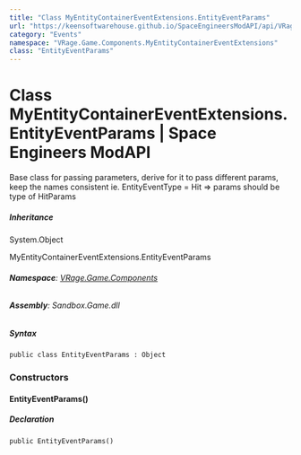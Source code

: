 ```yaml
---
title: "Class MyEntityContainerEventExtensions.EntityEventParams"
url: "https://keensoftwarehouse.github.io/SpaceEngineersModAPI/api/VRage.Game.Components.MyEntityContainerEventExtensions.EntityEventParams.html"
category: "Events"
namespace: "VRage.Game.Components.MyEntityContainerEventExtensions"
class: "EntityEventParams"
---
```


# Class MyEntityContainerEventExtensions.EntityEventParams | Space Engineers ModAPI

Base class for passing parameters, derive for it to pass different params, keep the names consistent ie. EntityEventType = Hit => params should be type of HitParams

##### Inheritance

System.Object

MyEntityContainerEventExtensions.EntityEventParams

###### **Namespace**: [VRage.Game.Components](https://keensoftwarehouse.github.io/SpaceEngineersModAPI/api/VRage.Game.Components.html)

###### **Assembly**: Sandbox.Game.dll

##### Syntax

```
public class EntityEventParams : Object
```

### Constructors

#### EntityEventParams()

##### Declaration

```
public EntityEventParams()
```
